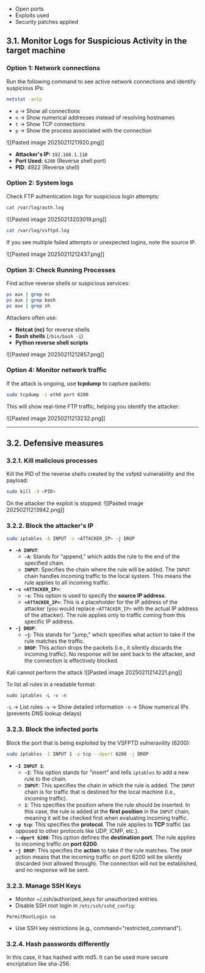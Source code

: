 - Open ports
- Exploits used
- Security patches applied

## 3.1. Monitor Logs for Suspicious Activity in the target machine

### Option 1: Network connections
Run the following command to see active network connections and identify suspicious IPs:

```bash
netstat -antp
```
- `a` → Show all connections  
- `n` → Show numerical addresses instead of resolving hostnames  
- `t` → Show TCP connections  
- `p` → Show the process associated with the connection  

![[Pasted image 20250211211920.png]]

- **Attacker's IP:** `192.168.1.110`
- **Port Used:** `6200` (Reverse shell port)
- **PID**: 4922 (Reverse shell)

### Option 2: System logs

Check FTP authentication logs for suspicious login attempts:
```bash
cat /var/log/auth.log
```

![[Pasted image 20250213203019.png]]

```bash
cat /var/log/vsftpd.log
```

If you see multiple failed attempts or unexpected logins, note the source IP.

![[Pasted image 20250211212437.png]]

### Option 3:  Check Running Processes
Find active reverse shells or suspicious services:

```bash
ps aux | grep nc
ps aux | grep bash
ps aux | grep sh
```
Attackers often use:
- **Netcat (nc)** for reverse shells
- **Bash shells** (`/bin/bash -i`)
- **Python reverse shell scripts**

![[Pasted image 20250211212857.png]]

### Option 4:  Monitor network traffic

If the attack is ongoing, use **tcpdump** to capture packets:

```bash
sudo tcpdump -i eth0 port 6200
```

This will show real-time FTP traffic, helping you identify the attacker:

![[Pasted image 20250211213232.png]]

---
## 3.2. Defensive measures
### 3.2.1. **Kill malicious processes**

Kill the PID of the reverse shells created by the vsfptd vulnerability and the payload:
  ```bash
  sudo kill -9 <PID>
  ```
 
On the attacker the exploit is stopped:
![[Pasted image 20250211213942.png]]

### 3.2.2. **Block the attacker's IP**
```bash
sudo iptables -A INPUT -s <ATTACKER_IP> -j DROP
```

- **`-A INPUT`**:
    - **`-A`**: Stands for "append," which adds the rule to the end of the specified chain.
    - **`INPUT`**: Specifies the chain where the rule will be added. The `INPUT` chain handles incoming traffic to the local system. This means the rule applies to all incoming traffic.
- **`-s <ATTACKER_IP>`**:
    - **`-s`**: This option is used to specify the **source IP address**.
    - **`<ATTACKER_IP>`**: This is a placeholder for the IP address of the attacker (you would replace `<ATTACKER_IP>` with the actual IP address of the attacker). The rule applies only to traffic coming from this specific IP address.
- **`-j DROP`**:
    - **`-j`**: This stands for "jump," which specifies what action to take if the rule matches the traffic.
    - **`DROP`**: This action drops the packets (i.e., it silently discards the incoming traffic). No response will be sent back to the attacker, and the connection is effectively blocked.

Kali cannot perform the attack
![[Pasted image 20250211214221.png]] 

To list all rules in a readable format:
```
sudo iptables -L -v -n
```

`-L` → List rules
`-v` → Show detailed information
`-n` → Show numerical IPs (prevents DNS lookup delays)

### 3.2.3. **Block the infected ports**

Block the port that is being exploited by the VSFPTD vulneravility (6200):
```bash
sudo iptables -I INPUT 1 -p tcp --dport 6200 -j DROP
```

- **`-I INPUT 1`**:
    - **`-I`**: This option stands for "insert" and tells `iptables` to add a new rule to the chain.
    - **`INPUT`**: This specifies the chain in which the rule is added. The `INPUT` chain is for traffic that is destined for the local machine (i.e., incoming traffic).
    - **`1`**: This specifies the position where the rule should be inserted. In this case, the rule is added at the **first position** in the `INPUT` chain, meaning it will be checked first when evaluating incoming traffic.
- **`-p tcp`**: This specifies the **protocol**. The rule applies to **TCP** traffic (as opposed to other protocols like UDP, ICMP, etc.).
- **`--dport 6200`**: This option defines the **destination port**. The rule applies to incoming traffic on **port 6200**.
- **`-j DROP`**: This specifies the **action** to take if the rule matches. The `DROP` action means that the incoming traffic on port 6200 will be silently discarded (not allowed through). The connection will not be established, and no response will be sent.

### 3.2.3. Manage SSH Keys

- Monitor ~/.ssh/authorized_keys for unauthorized entries.
- Disable SSH root login in `/etc/ssh/sshd_config`:
```
PermitRootLogin no
```
- Use SSH key restrictions (e.g., command="restricted_command").

### 3.2.4. Hash passwords differently

In this case, it has hashed with md5. It can be used more secure encriptation like sha-256.